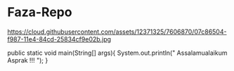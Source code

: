 # Faza-Repo

https://cloud.githubusercontent.com/assets/12371325/7606870/07c86504-f987-11e4-84cd-25834cf9e02b.jpg

public static void main(String[] args){
  System.out.println(" Assalamualaikum Asprak !!! ");
}
